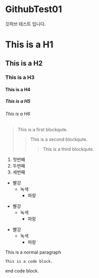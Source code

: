 # GithubTest01
깃허브 테스트 입니다.


# This is a H1
## This is a H2
### This is a H3
#### This is a H4
##### This is a H5
###### This is a H6


> This is a first blockqute.
>	> This is a second blockqute.
>	>	> This is a third blockqute.


1. 첫번째
2. 두번째
3. 세번째


* 빨강
  * 녹색
    * 파랑

+ 빨강
  + 녹색
    + 파랑

- 빨강
  - 녹색
    - 파랑


This is a normal paragraph

    This is a code block.

end code block.
